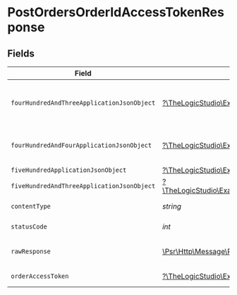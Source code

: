 # PostOrdersOrderIdAccessTokenResponse


## Fields

| Field                                                                                                                                                                                              | Type                                                                                                                                                                                               | Required                                                                                                                                                                                           | Description                                                                                                                                                                                        |
| -------------------------------------------------------------------------------------------------------------------------------------------------------------------------------------------------- | -------------------------------------------------------------------------------------------------------------------------------------------------------------------------------------------------- | -------------------------------------------------------------------------------------------------------------------------------------------------------------------------------------------------- | -------------------------------------------------------------------------------------------------------------------------------------------------------------------------------------------------- |
| `fourHundredAndThreeApplicationJsonObject`                                                                                                                                                         | [?\TheLogicStudio\ExactPayments\Models\Operations\PostOrdersOrderIdAccessTokenResponseBody](../../Models/Operations/PostOrdersOrderIdAccessTokenResponseBody.md)                                   | :heavy_minus_sign:                                                                                                                                                                                 | **Access Denied**\<br/>Credentials supplied do not grant access to the requested resource.<br/>                                                                                                    |
| `fourHundredAndFourApplicationJsonObject`                                                                                                                                                          | [?\TheLogicStudio\ExactPayments\Models\Operations\PostOrdersOrderIdAccessTokenOrdersResponseBody](../../Models/Operations/PostOrdersOrderIdAccessTokenOrdersResponseBody.md)                       | :heavy_minus_sign:                                                                                                                                                                                 | **Not found**\<br/>When there are no accounts/orders/payment found<br/>                                                                                                                            |
| `fiveHundredApplicationJsonObject`                                                                                                                                                                 | [?\TheLogicStudio\ExactPayments\Models\Operations\PostOrdersOrderIdAccessTokenOrdersResponseResponseBody](../../Models/Operations/PostOrdersOrderIdAccessTokenOrdersResponseResponseBody.md)       | :heavy_minus_sign:                                                                                                                                                                                 | **Internal Server Error**<br/>                                                                                                                                                                     |
| `fiveHundredAndThreeApplicationJsonObject`                                                                                                                                                         | [?\TheLogicStudio\ExactPayments\Models\Operations\PostOrdersOrderIdAccessTokenOrdersResponse503ResponseBody](../../Models/Operations/PostOrdersOrderIdAccessTokenOrdersResponse503ResponseBody.md) | :heavy_minus_sign:                                                                                                                                                                                 | **Service Unavailable**<br/>                                                                                                                                                                       |
| `contentType`                                                                                                                                                                                      | *string*                                                                                                                                                                                           | :heavy_check_mark:                                                                                                                                                                                 | HTTP response content type for this operation                                                                                                                                                      |
| `statusCode`                                                                                                                                                                                       | *int*                                                                                                                                                                                              | :heavy_check_mark:                                                                                                                                                                                 | HTTP response status code for this operation                                                                                                                                                       |
| `rawResponse`                                                                                                                                                                                      | [\Psr\Http\Message\ResponseInterface](https://www.php-fig.org/psr/psr-7/#33-psrhttpmessageresponseinterface)                                                                                       | :heavy_check_mark:                                                                                                                                                                                 | Raw HTTP response; suitable for custom response parsing                                                                                                                                            |
| `orderAccessToken`                                                                                                                                                                                 | [?\TheLogicStudio\ExactPayments\Models\Shared\OrderAccessToken](../../Models/Shared/OrderAccessToken.md)                                                                                           | :heavy_minus_sign:                                                                                                                                                                                 | New order access token created.                                                                                                                                                                    |